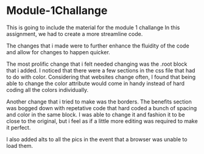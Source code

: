 # Module-1Challange
 This is going to include the material for the module 1 challange
 In this assignment, we had to create a more streamline code. 

 The changes that i made were to further enhance the fluidity of the code and allow for changes to happen quicker. 

 The most prolific change that i felt needed changing was the .root block that i added. I noticed that there were a few sections in the css file that 
 had to do with color. Considering that websites change often, I found that being able to change the color attribute would come in handy instead
 of hard coding all the colors individually. 

 Another change that i tried to make was the borders. The benefits section was bogged down with repetative code that hard coded a bunch of spacing and color in the same block. I was able to change it and fashion it to be close to the original, but i feel as if a little more editing was required to make it perfect. 

 I also added alts to all the pics in the event that a browser was unable to load them.
